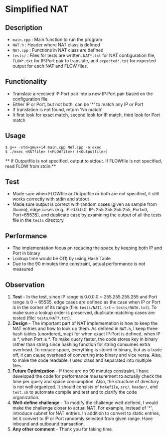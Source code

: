 Simplified NAT
===
## Description
- `main.cpp` : Main function to run the program
- `NAT.h` : Header where NAT class is defined
- `NAT.cpp` : Functions in NAT class are defined
- `tests/` : Files for tests are written. `NAT*.txt` for NAT configuration file, `FLOW*.txt` for IP:Port pair to translate, and `expected*.txt` for expected output for each NAT and FLOW files.  

## Functionality
- Translate a received IP:Port pair into a new IP:Port pair based on the configuration file
- Either IP or Port, but not both, can be '\*' to match any IP or Port
- If translation is not found, return 'No match'
- It first look for exact match, second look for IP match, third look for Port match

## Usage
```
$ g++ -std=gnu++14 main.cpp NAT.cpp -o exec
$ ./exec <NATfile> (<FLOWfile>) (<Outputfile>)
```
** If Outputfile is not specified, output to stdout.
If FLOWfile is not specified, read FLOW from stdin.**

## Test
- Made sure when FLOWfile or Outputfile or both are not specified, it still works correctly with stdin and stdout
- Made sure output is correct with random cases (given as sample from Illumio), edge cases (e.g. IP=0.0.0.0, IP=255.255.255.255, Port=0, Port=65535), and duplicate case by examining the output of all the tests file in the `tests` directory

## Performance
- The implementation focus on reducing the space by keeping both IP and Port in binary
- Lookup time would be O(1) by using Hash Table
- Due to the 90 minutes time constraint, actual performance is not measured

## Observation
1. **Test** - In the test, since IP range is 0.0.0.0 \~ 255.255.255.255 and Port range is 0 \~ 65535, edge cases are defined as the case when IP or Port is in the corner of its range (file: `tests/NAT1.txt` \~ `tests/NAT6.txt`). To make sure a lookup order is preserved, duplicate matching cases are tested (file: `tests/NAT7.txt`).
2. **Design** - The important part of NAT implementation is how to keep the NAT entries and how to look up them. As defined in `NAT.h`, I keep three hash tables (unordered_map) for when exact IP:Port is defined, when IP is \*, when Port is \*. To make query faster, the code stores key in binary rather than string since hashing function for string consumes extra overhead. To reduce space, everything is stored in binary, but as a trade off, it can cause overhead of converting into binary and vice versa. Also, to make the code readable, I used class and separated into multiple files.
3. **Future Optimization** - If there are no 90 minutes constraint, I have developed the code for performance measurement to actually check the time per query and space consumption. Also, the structure of directory is not well organized. It should consists of `Makefile`, `src/`, `header/`, and `test.sh` to automate compile and test and to clarify the code organization.
4. **Well-define challenge** - To modify the challenge well-defined, I would make the challenge closer to actual NAT. For example, instead of '\*', introduce subnet for NAT entries. In addition to convert to static entries, let it convert to IP or Port randomly selected from given range. Have inbound and outbound transaction.
5. **Any other comment** - Thank you for taking time.
